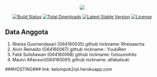 <p align="center"><img src="https://laravel.com/assets/img/components/logo-laravel.svg"></p>

<p align="center">
<a href="https://travis-ci.org/laravel/framework"><img src="https://travis-ci.org/laravel/framework.svg" alt="Build Status"></a>
<a href="https://packagist.org/packages/laravel/framework"><img src="https://poser.pugx.org/laravel/framework/d/total.svg" alt="Total Downloads"></a>
<a href="https://packagist.org/packages/laravel/framework"><img src="https://poser.pugx.org/laravel/framework/v/stable.svg" alt="Latest Stable Version"></a>
<a href="https://packagist.org/packages/laravel/framework"><img src="https://poser.pugx.org/laravel/framework/license.svg" alt="License"></a>
</p>

## Data Anggota
1. Rheisa Gusmendasari (G64160035)
  github nickname: Rheisaecha
2. Alvin Reinaldo (G64160067)
  github nickname : YuukiRen
3. Faldi Sulistiawan (G64160068)
  github nickname: futsuunohito
4. Maulvi Alfansuri(G64160081)
  github nickname: alfakatsuki

  ###HOSTING###
  link: kelompok2rpl.herokuapp.com
